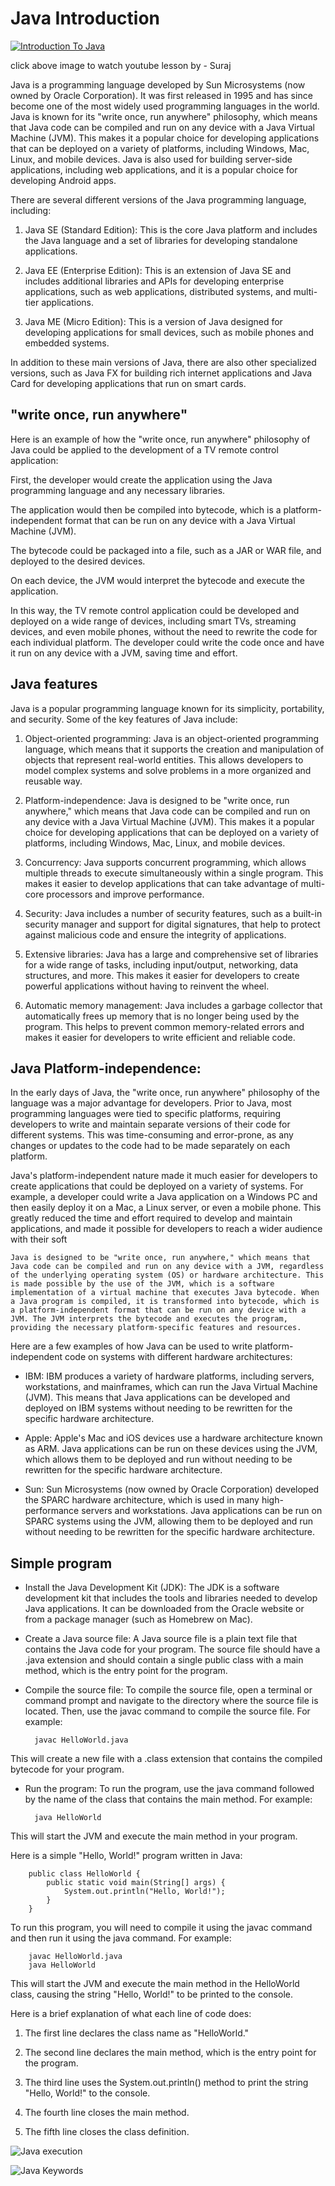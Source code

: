 # Java Introduction

[![ Introduction To Java](https://github.com/Gowtham-Kanagaraj/Core-Java/blob/main/images/intro.jpg)](https://www.youtube.com/watch?v=xVRp-38R234 " Introduction To Java - Click to Watch!")

click above image to watch youtube lesson by - Suraj

Java is a programming language developed by Sun Microsystems (now owned by Oracle Corporation). It was first released in 1995 and has since become one of the most widely used programming languages in the world. Java is known for its "write once, run anywhere" philosophy, which means that Java code can be compiled and run on any device with a Java Virtual Machine (JVM). This makes it a popular choice for developing applications that can be deployed on a variety of platforms, including Windows, Mac, Linux, and mobile devices. Java is also used for building server-side applications, including web applications, and it is a popular choice for developing Android apps.

There are several different versions of the Java programming language, including:

1. Java SE (Standard Edition): This is the core Java platform and includes the Java language and a set of libraries for developing standalone applications.

2. Java EE (Enterprise Edition): This is an extension of Java SE and includes additional libraries and APIs for developing enterprise applications, such as web applications, distributed systems, and multi-tier applications.

3. Java ME (Micro Edition): This is a version of Java designed for developing applications for small devices, such as mobile phones and embedded systems.

In addition to these main versions of Java, there are also other specialized versions, such as Java FX for building rich internet applications and Java Card for developing applications that run on smart cards.

## "write once, run anywhere"
Here is an example of how the "write once, run anywhere" philosophy of Java could be applied to the development of a TV remote control application:

First, the developer would create the application using the Java programming language and any necessary libraries.

The application would then be compiled into bytecode, which is a platform-independent format that can be run on any device with a Java Virtual Machine (JVM).

The bytecode could be packaged into a file, such as a JAR or WAR file, and deployed to the desired devices.

On each device, the JVM would interpret the bytecode and execute the application.

In this way, the TV remote control application could be developed and deployed on a wide range of devices, including smart TVs, streaming devices, and even mobile phones, without the need to rewrite the code for each individual platform. The developer could write the code once and have it run on any device with a JVM, saving time and effort.

## Java features

Java is a popular programming language known for its simplicity, portability, and security. Some of the key features of Java include:

1. Object-oriented programming: Java is an object-oriented programming language, which means that it supports the creation and manipulation of objects that represent real-world entities. This allows developers to model complex systems and solve problems in a more organized and reusable way.

2. Platform-independence: Java is designed to be "write once, run anywhere," which means that Java code can be compiled and run on any device with a Java Virtual Machine (JVM). This makes it a popular choice for developing applications that can be deployed on a variety of platforms, including Windows, Mac, Linux, and mobile devices.

3. Concurrency: Java supports concurrent programming, which allows multiple threads to execute simultaneously within a single program. This makes it easier to develop applications that can take advantage of multi-core processors and improve performance.

4. Security: Java includes a number of security features, such as a built-in security manager and support for digital signatures, that help to protect against malicious code and ensure the integrity of applications.

5. Extensive libraries: Java has a large and comprehensive set of libraries for a wide range of tasks, including input/output, networking, data structures, and more. This makes it easier for developers to create powerful applications without having to reinvent the wheel.

6. Automatic memory management: Java includes a garbage collector that automatically frees up memory that is no longer being used by the program. This helps to prevent common memory-related errors and makes it easier for developers to write efficient and reliable code.

## Java Platform-independence:

In the early days of Java, the "write once, run anywhere" philosophy of the language was a major advantage for developers. Prior to Java, most programming languages were tied to specific platforms, requiring developers to write and maintain separate versions of their code for different systems. This was time-consuming and error-prone, as any changes or updates to the code had to be made separately on each platform.

Java's platform-independent nature made it much easier for developers to create applications that could be deployed on a variety of systems. For example, a developer could write a Java application on a Windows PC and then easily deploy it on a Mac, a Linux server, or even a mobile phone. This greatly reduced the time and effort required to develop and maintain applications, and made it possible for developers to reach a wider audience with their soft

    Java is designed to be "write once, run anywhere," which means that Java code can be compiled and run on any device with a JVM, regardless of the underlying operating system (OS) or hardware architecture. This is made possible by the use of the JVM, which is a software implementation of a virtual machine that executes Java bytecode. When a Java program is compiled, it is transformed into bytecode, which is a platform-independent format that can be run on any device with a JVM. The JVM interprets the bytecode and executes the program, providing the necessary platform-specific features and resources.

Here are a few examples of how Java can be used to write platform-independent code on systems with different hardware architectures:

* IBM: IBM produces a variety of hardware platforms, including servers, workstations, and mainframes, which can run the Java Virtual Machine (JVM). This means that Java applications can be developed and deployed on IBM systems without needing to be rewritten for the specific hardware architecture.

* Apple: Apple's Mac and iOS devices use a hardware architecture known as ARM. Java applications can be run on these devices using the JVM, which allows them to be deployed and run without needing to be rewritten for the specific hardware architecture.

* Sun: Sun Microsystems (now owned by Oracle Corporation) developed the SPARC hardware architecture, which is used in many high-performance servers and workstations. Java applications can be run on SPARC systems using the JVM, allowing them to be deployed and run without needing to be rewritten for the specific hardware architecture.

## Simple program

* Install the Java Development Kit (JDK): The JDK is a software development kit that includes the tools and libraries needed to develop Java applications. It can be downloaded from the Oracle website or from a package manager (such as Homebrew on Mac).

* Create a Java source file: A Java source file is a plain text file that contains the Java code for your program. The source file should have a .java extension and should contain a single public class with a main method, which is the entry point for the program.

* Compile the source file: To compile the source file, open a terminal or command prompt and navigate to the directory where the source file is located. Then, use the javac command to compile the source file. For example:

        javac HelloWorld.java

This will create a new file with a .class extension that contains the compiled bytecode for your program.

* Run the program: To run the program, use the java command followed by the name of the class that contains the main method. For example:

        java HelloWorld

This will start the JVM and execute the main method in your program.

Here is a simple "Hello, World!" program written in Java:
        
        public class HelloWorld {
            public static void main(String[] args) {
                System.out.println("Hello, World!");
            }
        }


To run this program, you will need to compile it using the javac command and then run it using the java command. For example:

        javac HelloWorld.java
        java HelloWorld
This will start the JVM and execute the main method in the HelloWorld class, causing the string "Hello, World!" to be printed to the console.

Here is a brief explanation of what each line of code does:

1. The first line declares the class name as "HelloWorld."
2. The second line declares the main method, which is the entry point for the program.

3. The third line uses the System.out.println() method to print the string "Hello, World!" to the console.

4. The fourth line closes the main method.

5. The fifth line closes the class definition.

![Java execution](https://github.com/Gowtham-Kanagaraj/Core-Java/blob/main/images/java_execution.jpg)

![Java Keywords](https://github.com/Gowtham-Kanagaraj/Core-Java/blob/main/images/basic_keyword_in_java.jpg)
